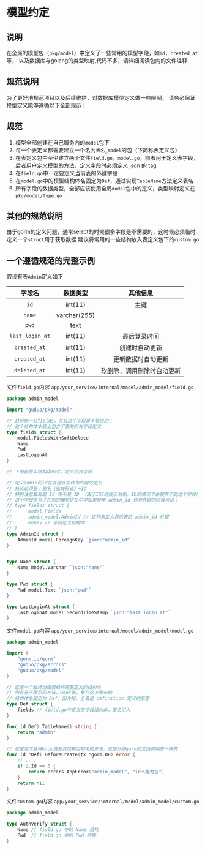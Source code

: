 # 模型约定

## 说明
在全局的模型包（`pkg/model`）中定义了一些常用的模型字段，如`id`，`created_at`等，
以及数据库与golang的类型映射,代码不多，请详细阅读包内的文件注释


## 规范说明
为了更好地规范项目以及后续维护，对数据库模型定义做一些限制，
请务必保证模型定义能够遵循以下全部规范！


## 规范
1. 模型全部创建在自己服务内的`model`包下
2. 每一个表定义都需要建立一个名为`表名_model`的包（下简称表定义包）
3. 在表定义包中至少建立两个文件`field.go`，`model.go`，前者用于定义表字段，
后者用户定义模型的方法，定义字段时必须定义 json 的 tag
4. 在`field.go`中一定要定义当前表的外键字段
5. 在`model.go`中的模型结构体名固定为`Def`，通过实现`TableName`方法定义表名
6. 所有字段的数据类型，全部应该使用全局`model`包中的定义，类型映射定义在`pkg/model/type.go`

## 其他的规范说明
由于gorm的定义问题，通常select的时候很多字段是不需要的，这时候必须临时定义一个`struct`用于获取数据
建议将常用的一些结构放入表定义包下的`custom.go`

## 一个遵循规范的完整示例  
假设有表`Admin`定义如下  

|字段名|数据类型|其他信息|
|:---:|:---:|:---:|
|`id`|int(11)|主键|
|`name`|varchar(255)||
|`pwd`|text||
|`last_login_at`| int(11) | 最后登录时间 |
|`created_at`|int(11)|创建时自动更新|
|`created_at`|int(11)|更新数据时自动更新|
|`deleted_at`|int(11)|软删除，调用删除时自动更新|

文件`field.go`内容 
`app/your_service/internal/model/admin_model/field.go`

```go
package admin_model

import "guduo/pkg/model"

// 目前统一交fields，并且这个字段是不导出的！
// 这个结构体本质上包含了表的所有字段定义
type fields struct {
	model.FieldsWithSoftDelete
	Name
	Pwd
	LastLoginAt
}

// 下面都是以结构体形式，定义的表字段

// 定义admin的id在其他表中作为外键的定义
// 格式必须是：表名（驼峰形式）+Id
// 特别注意最后是 Id 而不是 ID （由于IDE的提示机制，ID的情况下会搜索不到这个字段）
// 这个字段是为了在别的模型定义中中如果使用 admin_id 作为外键的时候可以：
// type fields struct {
//    	model.Fields
//    	admin_model.AdminId // 这样来定义其他表的 admin_id 外键
//    	Money // 字段定义结构体
// }
type AdminId struct {
	AdminId model.ForeignKey `json:"admin_id"`
}


type Name struct {
	Name model.Varchar `json:"name"`
}

type Pwd struct {
	Pwd model.Text `json:"pwd"`
}

type LastLoginAt struct {
	LastLoginAt model.SecondTimeStamp `json:"last_login_at"`
}
```


文件`model.go`内容
`app/your_service/internal/model/admin_model/model.go`

```go
package admin_model

import (
	"gorm.io/gorm"
	"guduo/pkg/errors"
	"guduo/pkg/model"
)

// 这是一个最终当做表结构完整定义的结构体
// 所有基于模型的方法，Hook等，都在这上面去做
// 结构体名固定为 Def，因为短，全名是 definition 定义的意思
type Def struct {
	fields // field.go中定义的字段结构体，匿名引入
}

func (d Def) TableName() string {
	return "admin"
}

// 这里定义各种hook或者其他模型相关的方法，这部分跟gorm的文档说明是一样的
func (d *Def) BeforeCreate(tx *gorm.DB) error {
	// ....
	if d.Id == 0 {
		return errors.AppError("admin_model", "id不能为空")
	}
	return nil
}
```


文件`custom.go`内容
`app/your_service/internal/model/admin_model/custom.go`

```go
package admin_model

type AuthVerify struct {
	Name // field.go 中的 Name 结构
	Pwd  // field.go 中的 Pwd 结构
}
```

